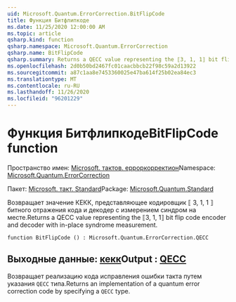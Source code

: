 ```yaml
---
uid: Microsoft.Quantum.ErrorCorrection.BitFlipCode
title: Функция Битфлипкоде
ms.date: 11/25/2020 12:00:00 AM
ms.topic: article
qsharp.kind: function
qsharp.namespace: Microsoft.Quantum.ErrorCorrection
qsharp.name: BitFlipCode
qsharp.summary: Returns a QECC value representing the ⟦3, 1, 1⟧ bit flip code encoder and decoder with in-place syndrome measurement.
ms.openlocfilehash: 2d0b50bd2467fc01caacbbcb22f98c59a2d13922
ms.sourcegitcommit: a87c1aa8e7453360025e47ba614f25b02ea84ec3
ms.translationtype: MT
ms.contentlocale: ru-RU
ms.lasthandoff: 11/26/2020
ms.locfileid: "96201229"
---
```

# <a name="bitflipcode-function"></a><span data-ttu-id="e70e4-102">Функция Битфлипкоде</span><span class="sxs-lookup"><span data-stu-id="e70e4-102">BitFlipCode function</span></span>

<span data-ttu-id="e70e4-103">Пространство имен: [Microsoft. тактов. ерроркорректион](xref:Microsoft.Quantum.ErrorCorrection)</span><span class="sxs-lookup"><span data-stu-id="e70e4-103">Namespace: [Microsoft.Quantum.ErrorCorrection](xref:Microsoft.Quantum.ErrorCorrection)</span></span>

<span data-ttu-id="e70e4-104">Пакет: [Microsoft. такт. Standard](https://nuget.org/packages/Microsoft.Quantum.Standard)</span><span class="sxs-lookup"><span data-stu-id="e70e4-104">Package: [Microsoft.Quantum.Standard](https://nuget.org/packages/Microsoft.Quantum.Standard)</span></span>


<span data-ttu-id="e70e4-105">Возвращает значение КЕКК, представляющее кодировщик ⟦ 3, 1, 1 ⟧ битного отражения кода и декодер с измерением синдром на месте.</span><span class="sxs-lookup"><span data-stu-id="e70e4-105">Returns a QECC value representing the ⟦3, 1, 1⟧ bit flip code encoder and decoder with in-place syndrome measurement.</span></span>

```qsharp
function BitFlipCode () : Microsoft.Quantum.ErrorCorrection.QECC
```


## <a name="output--qecc"></a><span data-ttu-id="e70e4-106">Выходные данные: [кекк](xref:Microsoft.Quantum.ErrorCorrection.QECC)</span><span class="sxs-lookup"><span data-stu-id="e70e4-106">Output : [QECC](xref:Microsoft.Quantum.ErrorCorrection.QECC)</span></span>

<span data-ttu-id="e70e4-107">Возвращает реализацию кода исправления ошибки такта путем указания `QECC` типа.</span><span class="sxs-lookup"><span data-stu-id="e70e4-107">Returns an implementation of a quantum error correction code by specifying a `QECC` type.</span></span>